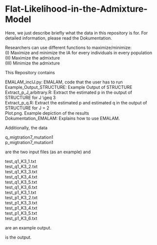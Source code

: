# Flat-Likelihood-in-the-Admixture-Model

Here, we just describe briefly what the data in this repository is for. For detailed information, please read the Dokumentation.<br>

Researchers can use different functions to maximize/minimize: <br>
(I) Maximize and minimize the IA for every individuals in every population <br>
(II) Maximize the admixture<br>
(III) Minimize the admixture <br>

This Repository contains <br>

EMALAM_inclJ.py: EMALAM, code that the user has to run
Example_Output_STRUCTURE: Example Output of STRUCTURE <br>
Extract_p_J_arbitrary.R: Extract the estimated p in the output of STRUCTURE for J \geq 3 <br>
Extract_p_q.R: Extract the estimated p and estimated q in the output of STRUCTURE for J = 2 <br>
Plot.png. Example depiction of the results <br>
Dokumentation_EMALAM: Explains how to use EMALAM. <br>

Additionally, the data 

q_migtration7_mutation1 <br>
p_migtration7_mutation1 <br>

are the two input files (as an example) and

test_q1_K3_1.txt <br>
test_q1_K3_2.txt<br>
test_q1_K3_3.txt<br>
test_q1_K3_4.txt<br>
test_q1_K3_5.txt<br>
test_q1_K3_6.txt<br>
test_p1_K3_1.txt<br>
test_p1_K3_2.txt<br>
test_p1_K3_3.txt<br>
test_p1_K3_4.txt<br>
test_p1_K3_5.txt<br>
test_p1_K3_6.txt<br>

are an example output.

is the output.



